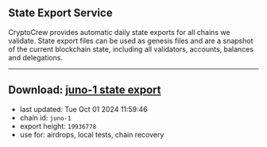 ## State Export Service
CryptoCrew provides automatic daily state exports for all chains we validate. State export files can be used as genesis files and are a snapshot of the current blockchain state, including all validators, accounts, balances and delegations.

---
**Download: [juno-1 state export](https://dl-eu2.ccvalidators.com/SERVICE/juno/juno-1_export_19936778.json)**
---

- last updated: Tue Oct 01 2024 11:59:46
- chain id: `juno-1`
- export height: `19936778`
- use for: airdrops, local tests, chain recovery
